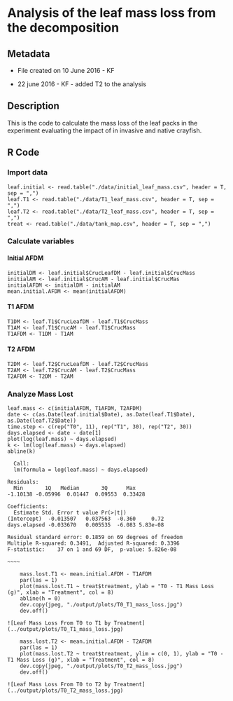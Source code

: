 # Analysis of the leaf mass loss from the decomposition 

## Metadata

* File created on 10 June 2016 - KF

* 22 june 2016 - KF - added T2 to the analysis

## Description

This is the code to calculate the mass loss of the leaf packs in the experiment evaluating the impact of in invasive and native crayfish.

## R Code

### Import data

    leaf.initial <- read.table("./data/initial_leaf_mass.csv", header = T, sep = ",")
    leaf.T1 <- read.table("./data/T1_leaf_mass.csv", header = T, sep = ",")
    leaf.T2 <- read.table("./data/T2_leaf_mass.csv", header = T, sep = ",")
    treat <- read.table("./data/tank_map.csv", header = T, sep = ",")

### Calculate variables
#### Initial AFDM

    initialDM <- leaf.initial$CrucLeafDM - leaf.initial$CrucMass
    initialAM <- leaf.initial$CrucAM - leaf.initial$CrucMas
    initialAFDM <- initialDM - initialAM
    mean.initial.AFDM <- mean(initialAFDM)
    
#### T1 AFDM

    T1DM <- leaf.T1$CrucLeafDM - leaf.T1$CrucMass
    T1AM <- leaf.T1$CrucAM - leaf.T1$CrucMass
    T1AFDM <- T1DM - T1AM

#### T2 AFDM

    T2DM <- leaf.T2$CrucLeafDM - leaf.T2$CrucMass
    T2AM <- leaf.T2$CrucAM - leaf.T2$CrucMass
    T2AFDM <- T2DM - T2AM


### Analyze Mass Lost

    leaf.mass <- c(initialAFDM, T1AFDM, T2AFDM)
    date <- c(as.Date(leaf.initial$Date), as.Date(leaf.T1$Date), as.Date(leaf.T2$Date)) 
    time.step <- c(rep("T0", 11), rep("T1", 30), rep("T2", 30))
    days.elapsed <- date - date[1]
    plot(log(leaf.mass) ~ days.elapsed) 
    k <- lm(log(leaf.mass) ~ days.elapsed)
    abline(k)
    
~~~~~
  Call:
  lm(formula = log(leaf.mass) ~ days.elapsed)

Residuals:
  Min       1Q   Median       3Q      Max 
-1.10138 -0.05996  0.01447  0.09553  0.33428 

Coefficients:
  Estimate Std. Error t value Pr(>|t|)    
(Intercept)  -0.013507   0.037563  -0.360     0.72    
days.elapsed -0.033670   0.005535  -6.083 5.83e-08 

Residual standard error: 0.1859 on 69 degrees of freedom
Multiple R-squared: 0.3491,  Adjusted R-squared: 0.3396 
F-statistic:    37 on 1 and 69 DF,  p-value: 5.826e-08 

~~~~

    mass.lost.T1 <- mean.initial.AFDM - T1AFDM
    par(las = 1)
    plot(mass.lost.T1 ~ treat$treatment, ylab = "T0 - T1 Mass Loss (g)", xlab = "Treatment", col = 8)
    abline(h = 0)
    dev.copy(jpeg, "./output/plots/T0_T1_mass_loss.jpg")
    dev.off()

![Leaf Mass Loss From T0 to T1 by Treatment](../output/plots/T0_T1_mass_loss.jpg)

    mass.lost.T2 <- mean.initial.AFDM - T2AFDM
    par(las = 1)
    plot(mass.lost.T2 ~ treat$treatment, ylim = c(0, 1), ylab = "T0 - T1 Mass Loss (g)", xlab = "Treatment", col = 8)
    dev.copy(jpeg, "./output/plots/T0_T2_mass_loss.jpg")
    dev.off()

![Leaf Mass Loss From T0 to T2 by Treatment](../output/plots/T0_T2_mass_loss.jpg)

